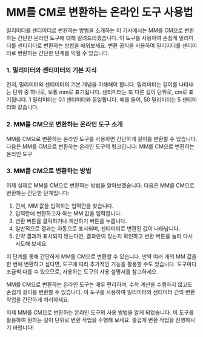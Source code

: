 MM를 CM로 변환하는 온라인 도구 사용법
=======================

밀리미터를 센티미터로 변환하는 방법을 소개하는 이 기사에서는 MM를 CM으로 변환하는 간단한 온라인 도구에 대해 알려드리겠습니다. 이 도구를 사용하여 손쉽게 밀리미터를 센티미터로 변환하는 방법을 배워보세요. 변환 공식을 사용하여 밀리미터를 센티미터로 변환하는 간단한 단계를 익힐 수 있습니다.

### 1. 밀리미터와 센티미터의 기본 지식

먼저, 밀리미터와 센티미터의 기본 개념을 이해해야 합니다. 밀리미터는 길이를 나타내는 단위 중 하나로, 보통 mm로 표기됩니다. 센티미터는 또 다른 길이 단위로, cm로 표기됩니다. 1 밀리미터는 0.1 센티미터와 동일합니다. 예를 들어, 50 밀리미터는 5 센티미터와 같습니다.

### 2. MM를 CM으로 변환하는 온라인 도구 소개

MM를 CM으로 변환하는 온라인 도구를 사용하면 간단하게 길이를 변환할 수 있습니다. 다음은 MM를 CM으로 변환하는 온라인 도구의 링크입니다: MM를 CM으로 변환하는 온라인 도구

### 3. MM를 CM으로 변환하는 방법

이제 실제로 MM를 CM으로 변환하는 방법을 알아보겠습니다. 다음은 MM를 CM으로 변환하는 간단한 단계입니다:

1. 먼저, MM 값을 입력하는 입력란을 찾습니다.
2. 입력란에 변환하고자 하는 MM 값을 입력합니다.
3. 변환 버튼을 클릭하거나 계산하기 버튼을 누릅니다.
4. 일반적으로 결과는 자동으로 표시되며, 센티미터로 변환된 값이 나타납니다.
5. 만약 결과가 표시되지 않는다면, 결과란이 있는지 확인하고 변환 버튼을 눌러 다시 시도해 보세요.

이 단계를 통해 간단하게 MM를 CM으로 변환할 수 있습니다. 만약 여러 개의 MM 값을 한 번에 변환하고 싶다면, 도구에 따라 추가적인 기능을 활용할 수도 있습니다. 도구마다 조금씩 다를 수 있으므로, 사용하는 도구의 사용 설명서를 참고하세요.

MM를 CM으로 변환하는 온라인 도구는 매우 편리하며, 수학 계산을 수행하지 않고도 손쉽게 길이를 변환할 수 있습니다. 이 도구를 사용하여 밀리미터와 센티미터 간의 변환 작업을 간단하게 처리하세요.

이제 MM를 CM으로 변환하는 온라인 도구의 사용 방법을 알게 되었습니다. 이 도구를 활용하여 원하는 길이 단위로 변환 작업을 수행해 보세요. 즐겁게 변환 작업을 진행하시기 바랍니다!